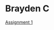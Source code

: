 <h1>Brayden C</h1>

<p><a href="/Basic web Design 2024-2025/Online news Article assignment" target="blank">Assignment 1</a></p>
